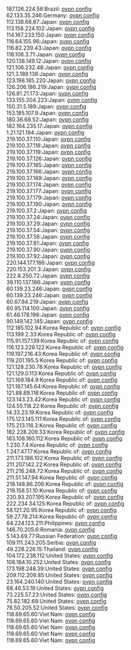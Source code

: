 187.126.224.56:Brazil: [ovpn config](vpn/187_126_224_56.ovpn)  
62.133.35.246:Germany: [ovpn config](vpn/62_133_35_246.ovpn)  
112.138.68.87:Japan: [ovpn config](vpn/112_138_68_87.ovpn)  
113.158.224.102:Japan: [ovpn config](vpn/113_158_224_102.ovpn)  
114.167.233.150:Japan: [ovpn config](vpn/114_167_233_150.ovpn)  
116.64.155.96:Japan: [ovpn config](vpn/116_64_155_96.ovpn)  
116.82.239.43:Japan: [ovpn config](vpn/116_82_239_43.ovpn)  
118.106.3.71:Japan: [ovpn config](vpn/118_106_3_71.ovpn)  
120.138.149.12:Japan: [ovpn config](vpn/120_138_149_12.ovpn)  
121.106.232.48:Japan: [ovpn config](vpn/121_106_232_48.ovpn)  
121.3.189.138:Japan: [ovpn config](vpn/121_3_189_138.ovpn)  
123.198.185.220:Japan: [ovpn config](vpn/123_198_185_220.ovpn)  
126.206.186.219:Japan: [ovpn config](vpn/126_206_186_219.ovpn)  
126.81.21.173:Japan: [ovpn config](vpn/126_81_21_173.ovpn)  
133.155.204.223:Japan: [ovpn config](vpn/133_155_204_223.ovpn)  
150.31.5.189:Japan: [ovpn config](vpn/150_31_5_189.ovpn)  
153.185.107.9:Japan: [ovpn config](vpn/153_185_107_9.ovpn)  
180.36.68.52:Japan: [ovpn config](vpn/180_36_68_52.ovpn)  
182.164.235.17:Japan: [ovpn config](vpn/182_164_235_17.ovpn)  
1.21.121.194:Japan: [ovpn config](vpn/1_21_121_194.ovpn)  
219.100.37.110:Japan: [ovpn config](vpn/219_100_37_110.ovpn)  
219.100.37.118:Japan: [ovpn config](vpn/219_100_37_118.ovpn)  
219.100.37.119:Japan: [ovpn config](vpn/219_100_37_119.ovpn)  
219.100.37.126:Japan: [ovpn config](vpn/219_100_37_126.ovpn)  
219.100.37.165:Japan: [ovpn config](vpn/219_100_37_165.ovpn)  
219.100.37.166:Japan: [ovpn config](vpn/219_100_37_166.ovpn)  
219.100.37.169:Japan: [ovpn config](vpn/219_100_37_169.ovpn)  
219.100.37.174:Japan: [ovpn config](vpn/219_100_37_174.ovpn)  
219.100.37.177:Japan: [ovpn config](vpn/219_100_37_177.ovpn)  
219.100.37.179:Japan: [ovpn config](vpn/219_100_37_179.ovpn)  
219.100.37.190:Japan: [ovpn config](vpn/219_100_37_190.ovpn)  
219.100.37.2:Japan: [ovpn config](vpn/219_100_37_2.ovpn)  
219.100.37.24:Japan: [ovpn config](vpn/219_100_37_24.ovpn)  
219.100.37.29:Japan: [ovpn config](vpn/219_100_37_29.ovpn)  
219.100.37.54:Japan: [ovpn config](vpn/219_100_37_54.ovpn)  
219.100.37.56:Japan: [ovpn config](vpn/219_100_37_56.ovpn)  
219.100.37.81:Japan: [ovpn config](vpn/219_100_37_81.ovpn)  
219.100.37.90:Japan: [ovpn config](vpn/219_100_37_90.ovpn)  
219.100.37.92:Japan: [ovpn config](vpn/219_100_37_92.ovpn)  
220.144.177.186:Japan: [ovpn config](vpn/220_144_177_186.ovpn)  
220.153.201.3:Japan: [ovpn config](vpn/220_153_201_3.ovpn)  
222.8.250.72:Japan: [ovpn config](vpn/222_8_250_72.ovpn)  
39.110.137.186:Japan: [ovpn config](vpn/39_110_137_186.ovpn)  
60.139.23.246:Japan: [ovpn config](vpn/60_139_23_246.ovpn)  
60.139.23.246:Japan: [ovpn config](vpn/60_139_23_246.ovpn)  
60.67.84.219:Japan: [ovpn config](vpn/60_67_84_219.ovpn)  
60.95.114.100:Japan: [ovpn config](vpn/60_95_114_100.ovpn)  
61.46.178.196:Japan: [ovpn config](vpn/61_46_178_196.ovpn)  
90.149.142.145:Japan: [ovpn config](vpn/90_149_142_145.ovpn)  
112.185.102.94:Korea Republic of: [ovpn config](vpn/112_185_102_94.ovpn)  
113.199.2.33:Korea Republic of: [ovpn config](vpn/113_199_2_33.ovpn)  
115.91.157.139:Korea Republic of: [ovpn config](vpn/115_91_157_139.ovpn)  
116.123.229.122:Korea Republic of: [ovpn config](vpn/116_123_229_122.ovpn)  
119.197.216.43:Korea Republic of: [ovpn config](vpn/119_197_216_43.ovpn)  
119.201.195.5:Korea Republic of: [ovpn config](vpn/119_201_195_5.ovpn)  
121.128.230.78:Korea Republic of: [ovpn config](vpn/121_128_230_78.ovpn)  
121.129.0.113:Korea Republic of: [ovpn config](vpn/121_129_0_113.ovpn)  
121.169.184.9:Korea Republic of: [ovpn config](vpn/121_169_184_9.ovpn)  
121.187.145.64:Korea Republic of: [ovpn config](vpn/121_187_145_64.ovpn)  
121.88.89.118:Korea Republic of: [ovpn config](vpn/121_88_89_118.ovpn)  
123.143.23.42:Korea Republic of: [ovpn config](vpn/123_143_23_42.ovpn)  
124.55.118.22:Korea Republic of: [ovpn config](vpn/124_55_118_22.ovpn)  
14.33.23.19:Korea Republic of: [ovpn config](vpn/14_33_23_19.ovpn)  
175.123.145.111:Korea Republic of: [ovpn config](vpn/175_123_145_111.ovpn)  
175.213.116.3:Korea Republic of: [ovpn config](vpn/175_213_116_3.ovpn)  
182.228.209.33:Korea Republic of: [ovpn config](vpn/182_228_209_33.ovpn)  
183.108.160.112:Korea Republic of: [ovpn config](vpn/183_108_160_112.ovpn)  
1.230.7.4:Korea Republic of: [ovpn config](vpn/1_230_7_4.ovpn)  
1.247.47.17:Korea Republic of: [ovpn config](vpn/1_247_47_17.ovpn)  
211.173.186.102:Korea Republic of: [ovpn config](vpn/211_173_186_102.ovpn)  
211.207.142.22:Korea Republic of: [ovpn config](vpn/211_207_142_22.ovpn)  
211.216.248.72:Korea Republic of: [ovpn config](vpn/211_216_248_72.ovpn)  
211.51.147.94:Korea Republic of: [ovpn config](vpn/211_51_147_94.ovpn)  
218.148.86.206:Korea Republic of: [ovpn config](vpn/218_148_86_206.ovpn)  
218.158.51.10:Korea Republic of: [ovpn config](vpn/218_158_51_10.ovpn)  
220.93.207.195:Korea Republic of: [ovpn config](vpn/220_93_207_195.ovpn)  
222.234.34.125:Korea Republic of: [ovpn config](vpn/222_234_34_125.ovpn)  
58.121.20.95:Korea Republic of: [ovpn config](vpn/58_121_20_95.ovpn)  
59.27.78.214:Korea Republic of: [ovpn config](vpn/59_27_78_214.ovpn)  
64.224.123.211:Philippines: [ovpn config](vpn/64_224_123_211.ovpn)  
146.70.205.6:Romania: [ovpn config](vpn/146_70_205_6.ovpn)  
5.143.69.77:Russian Federation: [ovpn config](vpn/5_143_69_77.ovpn)  
109.111.243.205:Serbia: [ovpn config](vpn/109_111_243_205.ovpn)  
49.228.226.15:Thailand: [ovpn config](vpn/49_228_226_15.ovpn)  
104.172.238.112:United States: [ovpn config](vpn/104_172_238_112.ovpn)  
108.184.10.252:United States: [ovpn config](vpn/108_184_10_252.ovpn)  
173.198.248.39:United States: [ovpn config](vpn/173_198_248_39.ovpn)  
209.112.209.85:United States: [ovpn config](vpn/209_112_209_85.ovpn)  
23.164.240.140:United States: [ovpn config](vpn/23_164_240_140.ovpn)  
68.46.53.18:United States: [ovpn config](vpn/68_46_53_18.ovpn)  
73.225.57.23:United States: [ovpn config](vpn/73_225_57_23.ovpn)  
75.82.182.68:United States: [ovpn config](vpn/75_82_182_68.ovpn)  
76.50.205.52:United States: [ovpn config](vpn/76_50_205_52.ovpn)  
118.69.65.60:Viet Nam: [ovpn config](vpn/118_69_65_60.ovpn)  
118.69.65.60:Viet Nam: [ovpn config](vpn/118_69_65_60.ovpn)  
118.69.65.60:Viet Nam: [ovpn config](vpn/118_69_65_60.ovpn)  
118.69.65.60:Viet Nam: [ovpn config](vpn/118_69_65_60.ovpn)  
118.69.65.60:Viet Nam: [ovpn config](vpn/118_69_65_60.ovpn)  
